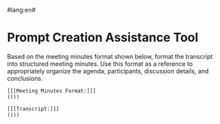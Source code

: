 #lang:en#

# Prompt Creation Assistance Tool

Based on the meeting minutes format shown below, format the transcript into structured meeting minutes. Use this format as a reference to appropriately organize the agenda, participants, discussion details, and conclusions.

~~~ Meeting Minutes Format
[[[Meeting Minutes Format:]]]
(())
~~~

~~~ Transcript
[[[Transcript:]]]
(())
~~~
